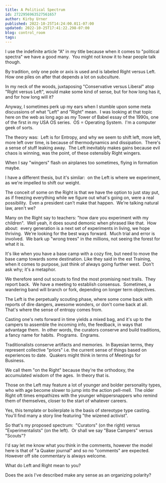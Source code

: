 ```yaml
---
title: A Political Spectrum
id: 2722956963527561657
author: Kirby Urner
published: 2022-10-25T14:24:00.011-07:00
updated: 2022-10-25T17:41:22.298-07:00
blog: control_room
tags: 
---
```


[](https://www.flickr.com/photos/kirbyurner/4676118275/in/photolist-2ncwhBN-2kr68XU-Lb4mUf-26DxkCy-ZJV3gf-pYjAzF-c5xz8Q-akRqNu-8ryECF-88dk3T-6Tas8M-6q6w1e)

I use the indefinite article "A" in my title because when it comes to "political spectra" we have a good many.  You might not know it to hear people talk though.  

By tradition, only one pole or axis is used and is labeled Right versus Left.  How one piles on after that depends a lot on subculture.  

In my neck of the woods, juxtaposing "Conservative versus Liberal" atop "Right versus Left", would make some kind of sense, but for how long has it, and for how long will it?

Anyway, I sometimes perk up my ears when I stumble upon some meta discussions of what "Left" and "Right" mean.  I was looking at that topic here on the web as long ago as my Tower of Babel essay of the 1990s, one of the first in my USA OS series.  OS = Operating System.  I'm a computer geek of sorts.

The theory was:  Left is for Entropy, and why we seem to shift left, more left, more left over time, is because of thermodynamics and dissipation.  There's a sense of stuff leaking away.  The Left inevitably makes gains because evil chaos is winning, was the point, of these ostensibly Right wingers.  

When I say "wingers" flash on airplanes too sometimes, flying in formation maybe.

I have a different thesis, but it's similar:  on the Left is where we experiment, as we're impelled to shift our weight. 

The conceit of some on the Right is that we have the option to just stay put, as if freezing everything while we figure out what's going on, were a real possibility.  Even a president can't make that happen.  We're talking natural law, aren't we?

Many on the Right say to teachers: "how dare you experiment with my children".  Well yeah, it does sound demonic when phrased like that.  How about:  every generation is a next set of experiments in living, we hope thriving.  We're looking for the best ways forward.  Much trial and error is involved.  We bark up "wrong trees" in the millions, not seeing the forest for what it is.

It's like when you have a base camp with a cozy fire, but need to move the base camp towards some destination. Like they said in the est Training, when it comes to purpose, just think of always going further west.  Don't ask why; it's a metaphor.  

We therefore send out scouts to find the most promising next trails.  They report back.  We have a meeting to establish consensus.  Sometimes, a wandering band will branch or fork, depending on longer term objectives.

The Left is the perpetually scouting phase, where some come back with reports of dire dangers, awesome wonders, or don't come back at all.  That's where the sense of entropy comes from.  

Casting one's nets forward in time yields a mixed bag, and it's up to the campers to assemble the incoming info, the feedback, in ways that advantage them.  In other words, the curators conserve and build traditions, a fancy name for habits.  Programs.  Engrams.  

Traditionalists conserve artifacts and memories.  In Bayesian terms, they represent collective "priors" i.e. the current sense of things based on experiences to date.  Quakers might think in terms of Meetings for Business.  

We call them "on the Right" because they're the orthodoxy, the accumulated wisdom of the ages.  In theory that is.

Those on the Left may feature a lot of younger and bolder personality types, who with age become slower to jump into the action pell-mell.  The older Right oft times empathizes with the younger whippersnappers who remind them of themselves, closer to the start of whatever careers.  

Yes, this template or boilerplate is the basis of stereotype type casting.  You'll find many a story line featuring "the wizened activist".

So that's my proposed spectrum:  "Curators" (on the right) versus "Experimentalists" (on the left).  Or shall we say "Base Campers" versus "Scouts"?

I'd say let me know what you think in the comments, however the model here is that of "a Quaker journal" and so no "comments" are expected.  However off site commentary is always welcome.  

What do Left and Right mean to you?  

Does the axis I've described make any sense as an organizing polarity?